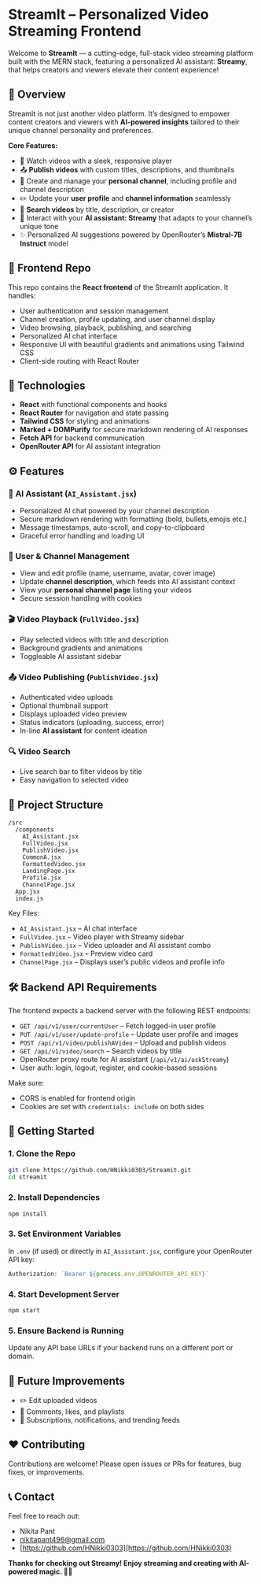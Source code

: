 
# StreamIt – Personalized Video Streaming Frontend
Welcome to **StreamIt** — a cutting-edge, full-stack video streaming platform built with the MERN stack, featuring a personalized AI assistant: **Streamy**, that helps creators and viewers elevate their content experience!

## 🚀 Overview
StreamIt is not just another video platform. It’s designed to empower content creators and viewers with **AI-powered insights** tailored to their unique channel personality and preferences.

**Core Features:**
* 🎥 Watch videos with a sleek, responsive player
* 📤 **Publish videos** with custom titles, descriptions, and thumbnails
* 👤 Create and manage your **personal channel**, including profile and channel description
* ✏️ Update your **user profile** and **channel information** seamlessly
* 🔎 **Search videos** by title, description, or creator
* 🤖 Interact with your **AI assistant: Streamy** that adapts to your channel’s unique tone
* ✨ Personalized AI suggestions powered by OpenRouter’s **Mistral-7B Instruct** model

## 📁 Frontend Repo
This repo contains the **React frontend** of the StreamIt application. It handles:
* User authentication and session management
* Channel creation, profile updating, and user channel display
* Video browsing, playback, publishing, and searching
* Personalized AI chat interface
* Responsive UI with beautiful gradients and animations using Tailwind CSS
* Client-side routing with React Router

## 🔧 Technologies
* **React** with functional components and hooks
* **React Router** for navigation and state passing
* **Tailwind CSS** for styling and animations
* **Marked + DOMPurify** for secure markdown rendering of AI responses
* **Fetch API** for backend communication
* **OpenRouter API** for AI assistant integration

## ⚙️ Features

### 🤖 AI Assistant (`AI_Assistant.jsx`)
* Personalized AI chat powered by your channel description
* Secure markdown rendering with formatting (bold, bullets,emojis etc.)
* Message timestamps, auto-scroll, and copy-to-clipboard
* Graceful error handling and loading UI

### 👤 User & Channel Management
* View and edit profile (name, username, avatar, cover image)
* Update **channel description**, which feeds into AI assistant context
* View your **personal channel page** listing your videos
* Secure session handling with cookies

### 🎬 Video Playback (`FullVideo.jsx`)
* Play selected videos with title and description
* Background gradients and animations
* Toggleable AI assistant sidebar

### 📤 Video Publishing (`PublishVideo.jsx`)
* Authenticated video uploads
* Optional thumbnail support
* Displays uploaded video preview
* Status indicators (uploading, success, error)
* In-line **AI assistant** for content ideation

### 🔍 Video Search
* Live search bar to filter videos by title
* Easy navigation to selected video

## 📁 Project Structure

```
/src
  /components
    AI_Assistant.jsx
    FullVideo.jsx
    PublishVideo.jsx
    CommonA.jsx
    FormattedVideo.jsx
    LandingPage.jsx
    Profile.jsx
    ChannelPage.jsx
  App.jsx
  index.js
```

Key Files:

* `AI_Assistant.jsx` – AI chat interface
* `FullVideo.jsx` – Video player with Streamy sidebar
* `PublishVideo.jsx` – Video uploader and AI assistant combo
* `FormattedVideo.jsx` – Preview video card
* `ChannelPage.jsx` – Displays user’s public videos and profile info

## 🛠️ Backend API Requirements

The frontend expects a backend server with the following REST endpoints:

* `GET /api/v1/user/currentUser` – Fetch logged-in user profile
* `PUT /api/v1/user/update-profile` – Update user profile and images
* `POST /api/v1/video/publishAVideo` – Upload and publish videos
* `GET /api/v1/video/search` – Search videos by title
* OpenRouter proxy route for AI assistant (`/api/v1/ai/askStreamy`)
* User auth: login, logout, register, and cookie-based sessions

Make sure:
* CORS is enabled for frontend origin
* Cookies are set with `credentials: include` on both sides
  

## 🚀 Getting Started

### 1. Clone the Repo

```bash
git clone https://github.com/HNikki0303/Streamit.git
cd streamit
```

### 2. Install Dependencies

```bash
npm install
```

### 3. Set Environment Variables

In `.env` (if used) or directly in `AI_Assistant.jsx`, configure your OpenRouter API key:

```js
Authorization: `Bearer ${process.env.OPENROUTER_API_KEY}`
```

### 4. Start Development Server

```bash
npm start
```

### 5. Ensure Backend is Running
Update any API base URLs if your backend runs on a different port or domain.

## 🌟 Future Improvements
* ✏️ Edit uploaded videos
* 💬 Comments, likes, and playlists
* 🔔 Subscriptions, notifications, and trending feeds

## ❤️ Contributing
Contributions are welcome! Please open issues or PRs for features, bug fixes, or improvements.

## 📞 Contact
Feel free to reach out:
* Nikita Pant
* [nikitapant496@gmail.com](mailto:nikitapant496.email@example.com)
* [https://github.com/HNikki0303](https://github.com/HNikki0303)

**Thanks for checking out Streamy! Enjoy streaming and creating with AI-powered magic. 🌊✨**


  
